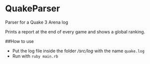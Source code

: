 # QuakeParser
Parser for a Quake 3 Arena log

Prints a report at the end of every game and shows a global ranking. 

##How to use

- Put the log file inside the folder */src/log* with the name ```quake.log```
- Run with ```ruby main.rb```

